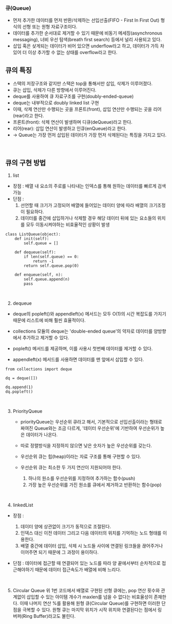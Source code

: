 ### 큐(Queue)
 - 먼저 추가한 데이터를 먼저 반환/삭제하는 선입선출(FIFO - First In First Out) 형식의 선형 또는 원형 자료구조이다.
 - 데이터를 추가한 순서대로 제거할 수 있기 때문에 비동기 메세징(asynchronous messaging), 너비 우선 탐색(breath first search) 등에서 널리 사용되고 있다.
 - 삽입 혹은 샂게되는 데이터가 비어 있으면 underflow라고 하고, 데이터가 가득 차 있어 더 이상 추가할 수 없는 상태를 overflow라고 한다.

## 큐의 특징
- 스택의 저장구조와 같지만 스택은 top을 통해서만 삽입, 삭제가 이루어졌다.
- 큐는 삽입, 삭제가 다른 방향에서 이루어진다.
- deque를 사용하여 큐 자료구조를 구현(doubly-ended-queue)
- deque는 내부적으로 doubly linked list 구현
- 이때, 삭제 연산만 수행되는 곳을 프론트(front), 삽입 연산만 수행되는 곳을 리어(rear)라고 한다.
 - 프론트(front): 삭제 연산이 발생하며 디큐(deQueue)라고 한다.
 - 리어(rear): 삽입 연산이 발생하고 인큐(enQueue)라고 한다.
 - → Queue는 가장 먼저 삽입된 데이터가 가장 먼저 삭제된다는 특징을 가지고 있다.

<br>

## 큐의 구현 방법

1. list
 - 장점 : 배열 내 요소의 주로를 나타내는 인덱스를 통해 원하는 데이터를 빠르게 검색 가능
 - 단점 :
    1) 선언할 때 크기가 고정되어 배열에 들어있는 데이터 양에 따라 배열의 크기조정이 필요하다.
    2) 데이터를 중간에 삽입하거나 삭제할 경우 해당 데이터 뒤에 있는 요소들의 위치를 모두 이동시켜야하는 비효율적인 상황이 발생

```
class ListQueue(object):
    def init(self):
        self.queue = []

    def dequeue(self):
        if len(self.queue) == 0:
            return -1
        return self.queue.pop(0)

    def enqueue(self, n):
        self.queue.append(n)
        pass
```

<br>

2. dequeue

- deque의 popleft()와 appendleft(x) 메서드는 모두 O(1)의 시간 복잡도를 가지기 때문에 리스트에 비해 훨씬 효율적이다.
 - collections 모듈의 deque는 'double-ended queue'의 약자로 데이터를 양방향에서 추가하고 제거할 수 있다.

 - popleft() 메서드를 제공하며, 이를 사용시 첫번째 데이터를 제거할 수 있다. 

 - appendleft(x) 메서드를 사용하면 데이터를 맨 앞에서 삽입할 수 있다.

```
from collections import deque

dq = deque([])

dq.append(1)
dq.popleft()
```

<br>

3. PriorityQueue

    - priorityQueue는 우선순위 큐라고 해서, 기본적으로 선입선출이라는 형태로 짜여진 Queue와는 조금 다르게, '데이터 우선순위'에 기반하여 우선순위가 높은 데이터가 나온다.

    - 따로 정렬방식을 지정하지 않으면 낮은 숫자가 높은 우선순위를 갖는다.

    - 우선순위 큐는 힙(heap)이라는 자료 구조를 통해 구현할 수 있다.
    - 우선순위 큐는 최소한 두 가지 연산이 지원되어야 한다.
        1) 하나의 원소를 우선순위를 지정하여 추가하는 함수(push)
        2) 가장 높은 우선순위를 가진 원소를 큐에서 제거하고 반환하는 함수(pop)

<br>

4. linkedList

 - 장점 : 
    1) 데이터 양에 상관없이 크기가 동적으로 조절된다.
    2) 인덱스 대신 이전 데이터 그리고 다음 데이터의 위치를 기억하는 노드 형태를 이용한다.
    3) 배열 중간에 데이터 삽입, 삭제 시 노드들 사이에 연결된 링크들을 끊어주거나 이어주면 되기 때문에 그 과정이 용이하다.

- 단점 : 데이터에 접근할 때 연결되어 있는 노드를 따라 양 끝에서부터 순차적으로 접근해야하기 때문에 데이터 접근속도가 배열에 비해 느리다.

<br>

5. Circular Queue
위 1번 코드에서 배열로 구현된 선형 큐에는, pop 연산 횟수와 관계없이 삽입할 수 있는 아이템 개수가 maxlen를 넘을 수 없다는 비효율성이 존재한다.
이때 나머지 연산 %를 활용해 원형 큐(Circular Queue)를 구현하면 이러한 단점을 극복할 수 있다.
원형 큐는 마지막 위치가 시작 위치와 연결된다는 점에서 링 버퍼(Ring Buffer)라고도 불린다.

